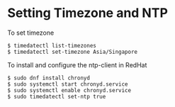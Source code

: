 # Setting Timezone and NTP


To set timezone
```
$ timedatectl list-timezones
$ timedatectl set-timezone Asia/Singapore
```

To install and configure the ntp-client in RedHat
```
$ sudo dnf install chronyd
$ sudo systemctl start chronyd.service
$ sudo systemctl enable chronyd.service
$ sudo timedatectl set-ntp true
```




